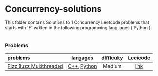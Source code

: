 # Concurrency-solutions
This folder contains Solutions to 1 Concurrency Leetcode problems that starts with 'F' written in the following programming languages ( Python ).<br><br>
### Problems ###
|problems|langages|difficulty|Leetcode|
|:-------|:------:|:--------:|:------:|
|[Fizz Buzz Multithreaded](https://github.com/AnasImloul/Leetcode-solutions/tree/main/concurrency/F/Fizz%20Buzz%20Multithreaded/)|[C++](https://github.com/AnasImloul/Leetcode-solutions/tree/main/concurrency/F/Fizz%20Buzz%20Multithreaded/Fizz%20Buzz%20Multithreaded.cpp), [Python](https://github.com/AnasImloul/Leetcode-solutions/tree/main/concurrency/F/Fizz%20Buzz%20Multithreaded/Fizz%20Buzz%20Multithreaded.py)|Medium|[link](https://leetcode.com/problems/fizz-buzz-multithreaded)|